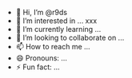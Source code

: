 - 👋 Hi, I’m @r9ds
- 👀 I’m interested in ... xxx
- 🌱 I’m currently learning ...
- 💞️ I’m looking to collaborate on ...
- 📫 How to reach me ...
- 😄 Pronouns: ...
- ⚡ Fun fact: ...

<!---
r9ds/r9ds is a ✨ special ✨ repository because its `README.md` (this file) appears on your GitHub profile.
You can click the Preview link to take a look at your changes.
--->
